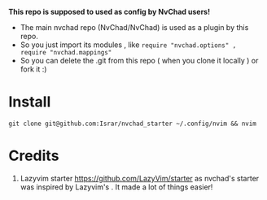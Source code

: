 **This repo is supposed to used as config by NvChad users!**

- The main nvchad repo (NvChad/NvChad) is used as a plugin by this repo.
- So you just import its modules , like `require "nvchad.options" , require "nvchad.mappings"`
- So you can delete the .git from this repo ( when you clone it locally ) or fork it :)

# Install
```
git clone git@github.com:Israr/nvchad_starter ~/.config/nvim && nvim   
```

# Credits

1) Lazyvim starter https://github.com/LazyVim/starter as nvchad's starter was inspired by Lazyvim's . It made a lot of things easier!
